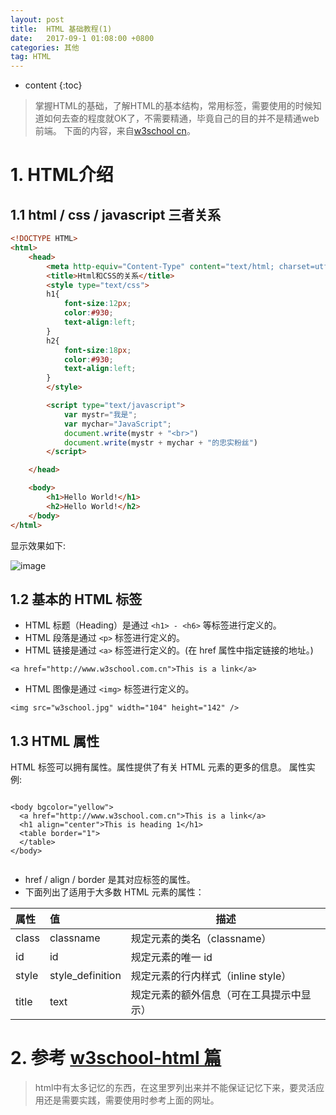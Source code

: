 ```yaml
---
layout: post
title:  HTML 基础教程(1)
date:   2017-09-1 01:08:00 +0800
categories: 其他
tag: HTML
---
```

* content
{:toc}

> 掌握HTML的基础，了解HTML的基本结构，常用标签，需要使用的时候知道如何去查的程度就OK了，不需要精通，毕竟自己的目的并不是精通web前端。
下面的内容，来自[w3school cn](http://www.w3school.com.cn/index.html)。

# 1. HTML介绍

## 1.1 html / css / javascript 三者关系

```html
<!DOCTYPE HTML>
<html>
    <head>
        <meta http-equiv="Content-Type" content="text/html; charset=utf-8">
        <title>Html和CSS的关系</title>
        <style type="text/css">
        h1{
            font-size:12px;
            color:#930;
            text-align:left;
        }
        h2{
            font-size:18px;
            color:#930;
            text-align:left;
        }
        </style>

        <script type="text/javascript">
            var mystr="我是";
            var mychar="JavaScript";
            document.write(mystr + "<br>")
            document.write(mystr + mychar + "的忠实粉丝")
        </script>

    </head>

    <body>
        <h1>Hello World!</h1>
        <h2>Hello World!</h2>
    </body>
</html>
```

显示效果如下:

![image](https://user-images.githubusercontent.com/18595935/30245276-c7adbe52-960e-11e7-9340-bdedf26b1dcd.png)

## 1.2 基本的 HTML 标签
- HTML 标题（Heading）是通过 `<h1> - <h6>` 等标签进行定义的。
- HTML 段落是通过 `<p>` 标签进行定义的。
- HTML 链接是通过 `<a>` 标签进行定义的。(在 href 属性中指定链接的地址。)

```
<a href="http://www.w3school.com.cn">This is a link</a>
```

- HTML 图像是通过 `<img>` 标签进行定义的。

```
<img src="w3school.jpg" width="104" height="142" />
```


## 1.3 HTML 属性
HTML 标签可以拥有属性。属性提供了有关 HTML 元素的更多的信息。
属性实例:

```

<body bgcolor="yellow">
  <a href="http://www.w3school.com.cn">This is a link</a>
  <h1 align="center">This is heading 1</h1>
  <table border="1">
  </table>
</body>


```

- href / align / border 是其对应标签的属性。
- 下面列出了适用于大多数 HTML 元素的属性：

| 属性  |        值        |                   描述                   |
|:----- |:---------------- | ---------------------------------------- |
| class | classname        | 规定元素的类名（classname）              |
| id    | id               | 规定元素的唯一 id                        |
| style | style_definition | 规定元素的行内样式（inline style）       |
| title | text             | 规定元素的额外信息（可在工具提示中显示） |



# 2. 参考 [w3school-html 篇](http://www.w3school.com.cn/html/index.asp)
> html中有太多记忆的东西，在这里罗列出来并不能保证记忆下来，要灵活应用还是需要实践，需要使用时参考上面的网址。
